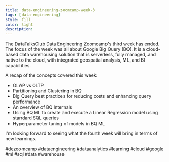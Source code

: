 ```yaml
---
title: data-engineering-zoomcamp-week-3
tags: [data-engineering]
style: fill
color: light
description: 
---
```


The DataTalksClub Data Engineering Zoomcamp's third week has ended. The focus of the week was all about Google Big Query (BQ). It is a cloud-based data warehousing solution that is serverless, fully managed, and native to the cloud, with integrated geospatial analysis, ML, and BI capabilities.

A recap of the concepts covered this week:
- OLAP vs OLTP
- Partitioning and Clustering in BQ
- Big Query best practices for reducing costs and enhancing query performance
- An overview of BQ Internals
- Using BQ ML to create and execute a Linear Regression model using standard SQL queries
- Hyperparameter tuning of models in BQ ML

I'm looking forward to seeing what the fourth week will bring in terms of new learnings.

#dezoomcamp #dataengineering #dataanalytics #learning #cloud #google #ml #sql #data #warehouse